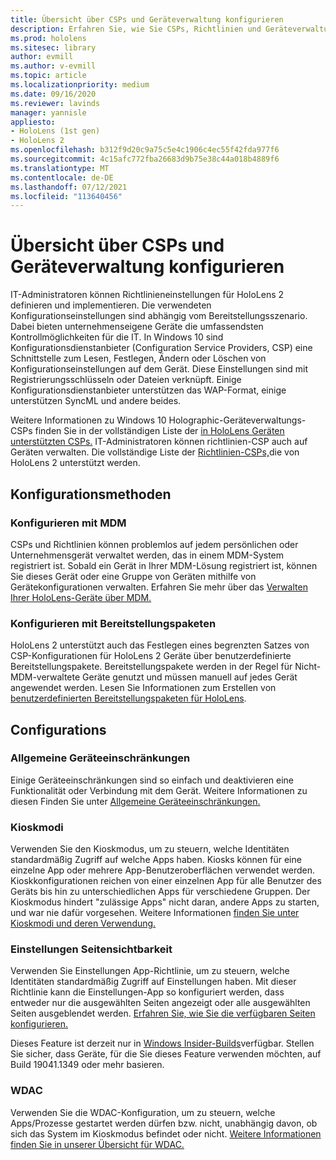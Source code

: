 ```yaml
---
title: Übersicht über CSPs und Geräteverwaltung konfigurieren
description: Erfahren Sie, wie Sie CSPs, Richtlinien und Geräteverwaltung mithilfe von Mobilen Geräteverwaltung und Bereitstellungspaketen konfigurieren.
ms.prod: hololens
ms.sitesec: library
author: evmill
ms.author: v-evmill
ms.topic: article
ms.localizationpriority: medium
ms.date: 09/16/2020
ms.reviewer: lavinds
manager: yannisle
appliesto:
- HoloLens (1st gen)
- HoloLens 2
ms.openlocfilehash: b312f9d20c9a75c5e4c1906c4ec55f42fda977f6
ms.sourcegitcommit: 4c15afc772fba26683d9b75e38c44a018b4889f6
ms.translationtype: MT
ms.contentlocale: de-DE
ms.lasthandoff: 07/12/2021
ms.locfileid: "113640456"
---
```

# <a name="configure-csps-and-device-management-overview"></a>Übersicht über CSPs und Geräteverwaltung konfigurieren

IT-Administratoren können Richtlinieneinstellungen für HoloLens 2 definieren und implementieren. Die verwendeten Konfigurationseinstellungen sind abhängig vom Bereitstellungsszenario. Dabei bieten unternehmenseigene Geräte die umfassendsten Kontrollmöglichkeiten für die IT. In Windows 10 sind Konfigurationsdienstanbieter (Configuration Service Providers, CSP) eine Schnittstelle zum Lesen, Festlegen, Ändern oder Löschen von Konfigurationseinstellungen auf dem Gerät. Diese Einstellungen sind mit Registrierungsschlüsseln oder Dateien verknüpft. Einige Konfigurationsdienstanbieter unterstützen das WAP-Format, einige unterstützen SyncML und andere beides.

Weitere Informationen zu Windows 10 Holographic-Geräteverwaltungs-CSPs finden Sie in der vollständigen Liste der [in HoloLens Geräten unterstützten CSPs.](/windows/client-management/mdm/configuration-service-provider-reference#hololens)
IT-Administratoren können richtlinien-CSP auch auf Geräten verwalten. Die vollständige Liste der [Richtlinien-CSPs,](/windows/client-management/mdm/policy-csps-supported-by-hololens2)die von HoloLens 2 unterstützt werden.

## <a name="configuration-methods"></a>Konfigurationsmethoden

### <a name="configure-with-mdm"></a>Konfigurieren mit MDM

CSPs und Richtlinien können problemlos auf jedem persönlichen oder Unternehmensgerät verwaltet werden, das in einem MDM-System registriert ist. Sobald ein Gerät in Ihrer MDM-Lösung registriert ist, können Sie dieses Gerät oder eine Gruppe von Geräten mithilfe von Gerätekonfigurationen verwalten. Erfahren Sie mehr über das [Verwalten Ihrer HoloLens-Geräte über MDM.](hololens-mdm-configure.md)

### <a name="configure-with-provisioning-packages"></a>Konfigurieren mit Bereitstellungspaketen

HoloLens 2 unterstützt auch das Festlegen eines begrenzten Satzes von CSP-Konfigurationen für HoloLens 2 Geräte über benutzerdefinierte Bereitstellungspakete. Bereitstellungspakete werden in der Regel für Nicht-MDM-verwaltete Geräte genutzt und müssen manuell auf jedes Gerät angewendet werden. Lesen Sie Informationen zum Erstellen von [benutzerdefinierten Bereitstellungspaketen für HoloLens](hololens-provisioning.md).

## <a name="configurations"></a>Configurations

### <a name="common-device-restrictions"></a>Allgemeine Geräteeinschränkungen

Einige Geräteeinschränkungen sind so einfach und deaktivieren eine Funktionalität oder Verbindung mit dem Gerät. Weitere Informationen zu diesen Finden Sie unter [Allgemeine Geräteeinschränkungen.](hololens-common-device-restrictions.md)

### <a name="kiosk-modes"></a>Kioskmodi

Verwenden Sie den Kioskmodus, um zu steuern, welche Identitäten standardmäßig Zugriff auf welche Apps haben. Kiosks können für eine einzelne App oder mehrere App-Benutzeroberflächen verwendet werden. Kioskkonfigurationen reichen von einer einzelnen App für alle Benutzer des Geräts bis hin zu unterschiedlichen Apps für verschiedene Gruppen. Der Kioskmodus hindert "zulässige Apps" nicht daran, andere Apps zu starten, und war nie dafür vorgesehen. Weitere Informationen [finden Sie unter Kioskmodi und deren Verwendung.](hololens-kiosk.md)

### <a name="settings-page-visibility"></a>Einstellungen Seitensichtbarkeit

Verwenden Sie Einstellungen App-Richtlinie, um zu steuern, welche Identitäten standardmäßig Zugriff auf Einstellungen haben. Mit dieser Richtlinie kann die Einstellungen-App so konfiguriert werden, dass entweder nur die ausgewählten Seiten angezeigt oder alle ausgewählten Seiten ausgeblendet werden. [Erfahren Sie, wie Sie die verfügbaren Seiten konfigurieren.](settings-uri-list.md)

Dieses Feature ist derzeit nur in [Windows Insider-Builds](hololens-insider.md)verfügbar. Stellen Sie sicher, dass Geräte, für die Sie dieses Feature verwenden möchten, auf Build 19041.1349 oder mehr basieren.

### <a name="wdac"></a>WDAC

Verwenden Sie die WDAC-Konfiguration, um zu steuern, welche Apps/Prozesse gestartet werden dürfen bzw. nicht, unabhängig davon, ob sich das System im Kioskmodus befindet oder nicht.
[Weitere Informationen finden Sie in unserer Übersicht für WDAC.](windows-defender-application-control-wdac.md)
